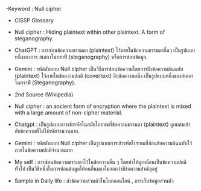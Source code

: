 -Keyword : Null cipher
- CISSP Glossary 
- Null cipher : Hiding plaintext within other plaintext. A form of steganography.
- ChatGPT : การซ่อนข้อความธรรมดา (plaintext) ไว้ภายในข้อความธรรมดาอื่นๆ เป็นรูปแบบหนึ่งของการ สเตกาโนกราฟี (steganography) หรือการซ่อนข้อมูล.
- Gemini : รหัสลับแบบ Null cipher เป็นวิธีการซ่อนข้อความโดยการฝังข้อความต้นฉบับ (plaintext) ไว้ภายในข้อความปกติ (covertext) อีกข้อความหนึ่ง เป็นรูปแบบหนึ่งของสเตกาโนกราฟี (Steganography).



- 2nd Source (Wikipedia)
- Null cipher : an ancient form of encryption where the plaintext is mixed with a large amount of non-cipher material.
- Chatgpt  : เป็นรูปแบบการเข้ารหัสในสมัยโบราณที่ข้อความธรรมดา (plaintext) ถูกผสมเข้ากับข้อความที่ไม่ใช่รหัสจำนวนมาก.
- Gemini : รหัสลับแบบ Null cipher เป็นรูปแบบการเข้ารหัสโบราณที่ซ่อนข้อความต้นฉบับไว้ภายในข้อความปกติจำนวนมาก


- My self : การซ่อนข้อความธรรมดาไว้ในข้อความอื่น ๆ โดยทำให้ดูเหมือนเป็นข้อความปกติทั่วไป เป็นวิธีหนึ่งในการซ่อนข้อมูลให้คนอื่นมองไม่ออกว่ามีข้อความสำคัญอยู่
- Sample in Daily life : ส่งข้อความส่วนตัวในโลกออนไลน์ , การเก็บข้อมูลส่วนตัว
